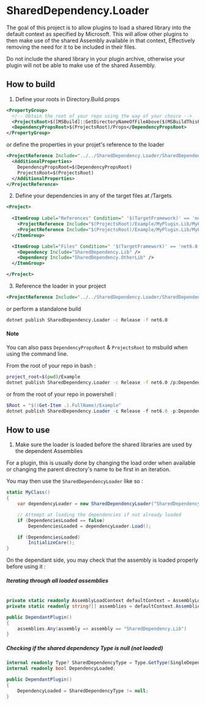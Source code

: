 # SharedDependency.Loader

The goal of this project is to allow plugins to load a shared library into the default context as specified by Microsoft.
This will allow other plugins to then make use of the shared Assembly available in that context,
Effectively removing the need for it to be included in their files.

Do not include the shared library in your plugin archive, otherwise your plugin will not be able to make use of the shared Assembly.

## How to build

1. Define your roots in Directory.Build.props

```xml
<PropertyGroup>
  <!-- Obtain the root of your repo using the way of your choice -->
  <ProjectsRoot>$([MSBuild]::GetDirectoryNameOfFileAbove($(MSBuildThisFileDirectory), '.git/HEAD'))/Example</ProjectsRoot>
  <DependencyPropsRoot>$(ProjectsRoot)/Props</DependencyPropsRoot>
</PropertyGroup>
```

or define the properties in your projet's reference to the loader

```xml
<ProjectReference Include="../../SharedDependency.Loader/SharedDependency.Loader.csproj">
  <AdditionalProperties>
    DependencyPropsRoot=$(DependencyPropsRoot)
    ProjectsRoot=$(ProjectsRoot)
  </AdditionalProperties>
</ProjectReference>

```

2. Define your dependencies in any of the target files at /Targets

```xml
<Project>
  
  <ItemGroup Label="References" Condition=" '$(TargetFramework)' == 'net6.0' ">
    <ProjectReference Include="$(ProjectsRoot)/Example/MyPlugin.Lib/MyPlugin.Lib.csproj" />
    <ProjectReference Include="$(ProjectsRoot)/Example/MyPlugin.Lib/MyPlugin.Lib.csproj" />
  </ItemGroup>

  <ItemGroup Label="Files" Condition=" '$(TargetFramework)' == 'net6.0' ">
    <Dependency Include="SharedDependency.Lib" />
    <Dependency Include="SharedDependency.OtherLib" />
  </ItemGroup>

</Project>
```

3. Reference the loader in your project

```xml
<ProjectReference Include="../../SharedDependency.Loader/SharedDependency.Loader.csproj" />
```

or perform a standalone build

```bash
dotnet publish SharedDependency.Loader -c Release -f net6.0
```

#### Note

You can also pass `DependencyPropsRoot` & `ProjectsRoot` to msbuild when using the command line.

From the root of your repo in bash :

```bash
project_root=$(pwd)/Example
dotnet publish SharedDependency.Loader -c Release -f net6.0 /p:DependencyPropsRoot="$project_root/Props" /p:ProjectsRoot="$project_root"
```

or from the root of your repo in powershell :

```ps1
$Root = "$((Get-Item .).FullName)/Example"
dotnet publish SharedDependency.Loader -c Release -f net6.0 -p:DependencyPropsRoot="$Root/Props/" /p:ProjectsRoot=$Root
```

## How to use

1. Make sure the loader is loaded before the shared libraries are used by the dependent Assemblies

For a plugin, this is usually done by changing the load order when available or changing the parent directory's name to be first in an iteration.

You may then use the `SharedDependencyLoader` like so :

```cs
static MyClass()
{
    var dependencyLoader = new SharedDependencyLoader("SharedDependency.Lib");

    // Attempt at loading the dependencies if not already loaded
    if (DependenciesLoaded == false)
        DependenciesLoaded = dependencyLoader.Load();

    if (DependenciesLoaded)
        InitializeCore();
}
```

On the dependant side, you may check that the assembly is loaded properly before using it :

##### Iterating through all loaded assemblies

```cs

private static readonly AssemblyLoadContext defaultContext = AssemblyLoadContext.Default;
private static readonly string?[] assemblies = defaultContext.Assemblies.Select(x => x.GetName().Name).ToArray();

public DependantPlugin()
{
    assemblies.Any(assembly => assembly == "SharedDependency.Lib")
}
```

##### Checking if the shared dependency Type is null (not loaded)

```cs
internal readonly Type? SharedDependencyType = Type.GetType(SingleDependencyTypeName);
internal readonly bool DependencyLoaded;

public DependantPlugin()
{
    DependencyLoaded = SharedDependencyType != null;
}
```